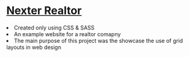 <h1><a href="https://gsherm23.github.io/Web-Development-Portfolio/Nexter%20Website/">Nexter Realtor</a></h1>
<li> Created only using CSS & SASS  </li>
<li> An example website for a realtor comapny </li>
<li> The main purpose of this project was the showcase the use of grid layouts in web design</li>
